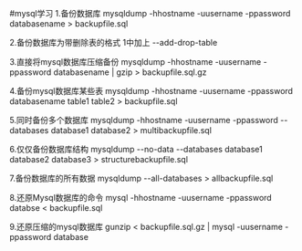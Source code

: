 #mysql学习
1.备份数据库
 mysqldump -hhostname -uusername -ppassword databasename > backupfile.sql

2.备份数据库为带删除表的格式
  1中加上 --add-drop-table

3.直接将mysql数据库压缩备份
  mysqldump -hhostname -uusername -ppassword databasename | gzip > backupfile.sql.gz

4.备份mysql数据库某些表
  mysqldump -hhostname -uusername -ppassword databasename table1 table2 > backupfile.sql

5.同时备份多个数据库
  mysqldump -hhostname -uusername -ppassword --databases database1 database2 > multibackupfile.sql

6.仅仅备份数据库结构
  mysqldump --no-data --databases database1 database2 database3 > structurebackupfile.sql

7.备份数据库的所有数据
  mysqldump --all-databases > allbackupfile.sql

8.还原Mysql数据库的命令
  mysql -hhostname -uusername -ppassword databse < backupfile.sql

9.还原压缩的mysql数据库
  gunzip < backupfile.sql.gz | mysql -uusername -ppassword database
